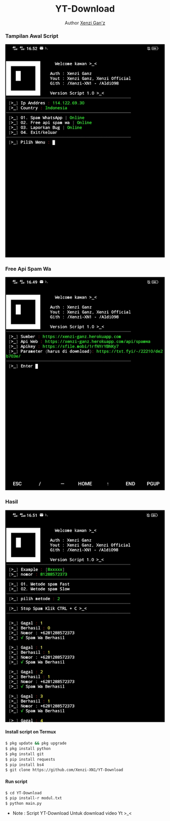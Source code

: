 <h1 align="center">
  YT-Download
</h1>
</div>
<p align="center">
  Author <a href="https://youtube.com/channel/UCznrNUtKu0uDqt2AT8N93-Q">Xenzi Gan'z</a>
</p>
<p align="center">
 
### Tampilan Awal Script
 <img src="https://github.com/Xenzi-XN1/Wa-Un/blob/main/Foto/IMG_20220731_005200.jpg" width="640" title="Menu" alt="Menu">
</p>

### Free Api Spam Wa
 <img src="https://github.com/Xenzi-XN1/Wa-Un/blob/main/Foto/IMG_20220731_005230.jpg" width="640" title="Menu" alt="Menu">
</p>

### Hasil
 <img src="https://github.com/Xenzi-XN1/Wa-Un/blob/main/Foto/IMG_20220731_005219.jpg" width="640" title="Menu" alt="Menu">
</p>

#### Install script on Termux
```bash
$ pkg update && pkg upgrade
$ pkg install python
$ pkg install git
$ pip install requests
$ pip install bs4
$ git clone https://github.com/Xenzi-XN1/YT-Download
```
#### Run script
```bash
$ cd YT-Download
$ pip install-r modul.txt
$ python main.py
```
* Note : Script YT-Download Untuk download video Yt >_<
